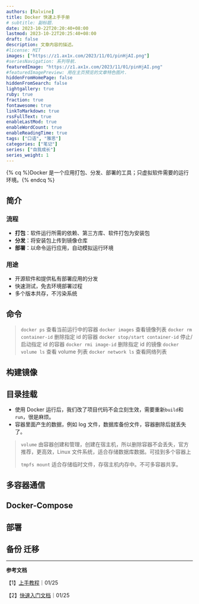 ```yaml
---
authors: [Ralvine]
title: Docker 快速上手手册
# subtitle: 副标题.
date: 2023-10-22T20:20:40+08:00
lastmod: 2023-10-22T20:25:40+08:00
draft: false
description: 文章内容的描述。
#license: MIT
images: ["https://z1.ax1x.com/2023/11/01/pinHjAI.png"]
#seriesNavigation: 系列导航.
featuredImage: "https://z1.ax1x.com/2023/11/01/pinHjAI.png"
#featuredImagePreview: 用在主页预览的文章特色图片.
hiddenFromHomePage: false
hiddenFromSearch: false
lightgallery: true
ruby: true
fraction: true
fontawesome: true
linkToMarkdown: true
rssFullText: true
enableLastMod: true
enableWordCount: true
enableReadingTime: true
tags: ["口语", "雅思"]
categories: ["笔记"]
series: ["自我成长"]
series_weight: 1
---
```


<!--more-->

{% cq %}Docker 是一个应用打包、分发、部署的工具；只虚拟软件需要的运行环境。{% endcq %}


## 简介

### 流程

- **打包**：软件运行所需的依赖、第三方库、软件打包为安装包
- **分发**：将安装包上传到镜像仓库
- **部署**：以命令运行应用，自动模拟运行环境

### 用途

- 开源软件和提供私有部署应用的分发
- 快速测试，免去环境部署过程
- 多个版本共存，不污染系统

## 命令

>`docker ps` 查看当前运行中的容器
>`docker images` 查看镜像列表
>`docker rm container-id` 删除指定 id 的容器
>`docker stop/start container-id` 停止/启动指定 id 的容器
>`docker rmi image-id` 删除指定 id 的镜像
>`docker volume ls` 查看 volume 列表
>`docker network ls` 查看网络列表

## 构建镜像

## 目录挂载

- 使用 Docker 运行后，我们改了项目代码不会立刻生效，需要重新`build`和`run`，很是麻烦。
- 容器里面产生的数据，例如 log 文件，数据库备份文件，容器删除后就丢失了。

> `volume` 由容器创建和管理，创建在宿主机，所以删除容器不会丢失，官方推荐，更高效，Linux 文件系统，适合存储数据库数据。可挂到多个容器上
>
> `tmpfs mount` 适合存储临时文件，存宿主机内存中。不可多容器共享。

## 多容器通信

## Docker-Compose

## 部署

## 备份 迁移

-----

**参考文档**

【1】[上手教程](https://www.bilibili.com/video/BV11L411g7U1)｜01/25

【2】[快速入门文档](https://docker.easydoc.net/doc/81170005/cCewZWoN/lTKfePfP)｜01/25

